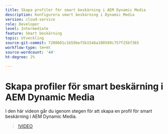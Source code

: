 ```yaml
---
title: Skapa profiler för smart beskärning i AEM Dynamic Media
description: Konfigurera smart beskärning i Dynamic Media
version: cloud-service
role: Developer
level: Intermediate
feature: Smart beskärning
topic: Utveckling
source-git-commit: 7200601c1b59bef5b1546a100589c757f25bf365
workflow-type: tm+mt
source-wordcount: '44'
ht-degree: 2%

---
```



# Skapa profiler för smart beskärning i AEM Dynamic Media

I den här videon går du igenom stegen för att skapa en profil för smart beskärning i AEM Dynamic Media.

>[!VIDEO](https://video.tv.adobe.com/v/335460?quality=9&learn=on)
